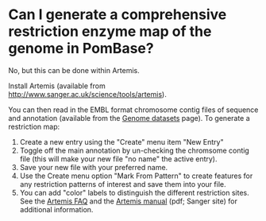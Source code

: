 # Can I generate a comprehensive restriction enzyme map of the genome in PomBase?
<!-- pombase_categories: Tools and resources -->

No, but this can be done within Artemis.

Install Artemis (available from
<http://www.sanger.ac.uk/science/tools/artemis>).

You can then read in the EMBL format chromosome contig files of
sequence and annotation (available from the 
[Genome datasets](/downloads/genome-datasets) page). To
generate a restriction map:

1.  Create a new entry using the "Create" menu item "New Entry"
2.  Toggle off the main annotation by un-checking the chromsome contig
    file (this will make your new file "no name" the active entry).
3.  Save your new file with your preferred name.
4.  Use the Create menu option "Mark From Pattern" to create features
    for any restriction patterns of interest and save them into your
    file.
5.  You can add "color" labels to distinguish the different restriction
    sites. See the [Artemis FAQ](/faq/there-equivalent-artemis-java-applet-pombase) and the
    [Artemis manual](ftp://ftp.sanger.ac.uk/pub/resources/software/artemis/artemis.pdf) (pdf;
    Sanger site) for additional information.


